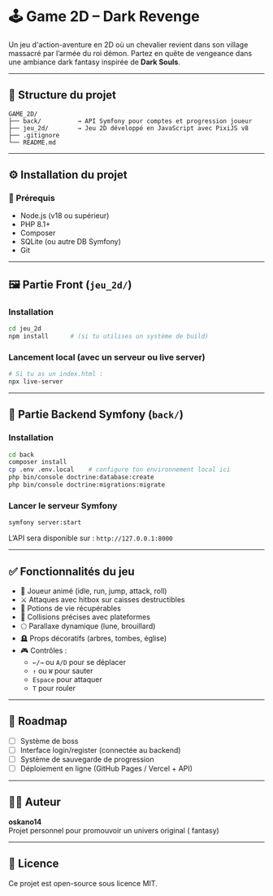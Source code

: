 # 🕹️ Game 2D – Dark Revenge

Un jeu d'action-aventure en 2D où un chevalier revient dans son village massacré par l’armée du roi démon. Partez en quête de vengeance dans une ambiance dark fantasy inspirée de **Dark Souls**.

---

## 📁 Structure du projet

```
GAME_2D/
├── back/          → API Symfony pour comptes et progression joueur
├── jeu_2d/        → Jeu 2D développé en JavaScript avec PixiJS v8
├── .gitignore
└── README.md
```

---

## ⚙️ Installation du projet

### 🔧 Prérequis

- Node.js (v18 ou supérieur)
- PHP 8.1+
- Composer
- SQLite (ou autre DB Symfony)
- Git

---

## 🖼️ Partie Front (`jeu_2d/`)

### Installation

```bash
cd jeu_2d
npm install      # (si tu utilises un système de build)
```

### Lancement local (avec un serveur ou live server)

```bash
# Si tu as un index.html :
npx live-server
```

---

## 🧠 Partie Backend Symfony (`back/`)

### Installation

```bash
cd back
composer install
cp .env .env.local    # configure ton environnement local ici
php bin/console doctrine:database:create
php bin/console doctrine:migrations:migrate
```

### Lancer le serveur Symfony

```bash
symfony server:start
```

L’API sera disponible sur : `http://127.0.0.1:8000`

---

## ✅ Fonctionnalités du jeu

- 👤 Joueur animé (idle, run, jump, attack, roll)
- ⚔️ Attaques avec hitbox sur caisses destructibles
- 🧪 Potions de vie récupérables
- 🧱 Collisions précises avec plateformes
- 🌕 Parallaxe dynamique (lune, brouillard)
- 🪦 Props décoratifs (arbres, tombes, église)
- 🎮 Contrôles :
  - `←/→` ou `A/D` pour se déplacer
  - `↑` ou `W` pour sauter
  - `Espace` pour attaquer
  - `T` pour rouler

---





## 🧠 Roadmap


- [ ] Système de boss
- [ ] Interface login/register (connectée au backend)
- [ ] Système de sauvegarde de progression
- [ ] Déploiement en ligne (GitHub Pages / Vercel + API)

---

## 🧑‍💻 Auteur

**oskano14**  
Projet personnel pour promouvoir un univers original ( fantasy)

---

## 📄 Licence

Ce projet est open-source sous licence MIT.  
